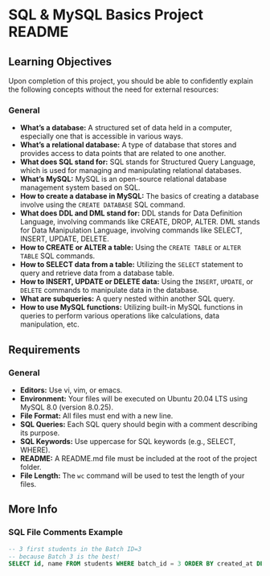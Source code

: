 # SQL & MySQL Basics Project README

## Learning Objectives

Upon completion of this project, you should be able to confidently explain the following concepts without the need for external resources:

### General

- **What’s a database:** A structured set of data held in a computer, especially one that is accessible in various ways.
- **What’s a relational database:** A type of database that stores and provides access to data points that are related to one another.
- **What does SQL stand for:** SQL stands for Structured Query Language, which is used for managing and manipulating relational databases.
- **What’s MySQL:** MySQL is an open-source relational database management system based on SQL.
- **How to create a database in MySQL:** The basics of creating a database involve using the `CREATE DATABASE` SQL command.
- **What does DDL and DML stand for:** DDL stands for Data Definition Language, involving commands like CREATE, DROP, ALTER. DML stands for Data Manipulation Language, involving commands like SELECT, INSERT, UPDATE, DELETE.
- **How to CREATE or ALTER a table:** Using the `CREATE TABLE` or `ALTER TABLE` SQL commands.
- **How to SELECT data from a table:** Utilizing the `SELECT` statement to query and retrieve data from a database table.
- **How to INSERT, UPDATE or DELETE data:** Using the `INSERT`, `UPDATE`, or `DELETE` commands to manipulate data in the database.
- **What are subqueries:** A query nested within another SQL query.
- **How to use MySQL functions:** Utilizing built-in MySQL functions in queries to perform various operations like calculations, data manipulation, etc.

## Requirements

### General

- **Editors:** Use vi, vim, or emacs.
- **Environment:** Your files will be executed on Ubuntu 20.04 LTS using MySQL 8.0 (version 8.0.25).
- **File Format:** All files must end with a new line.
- **SQL Queries:** Each SQL query should begin with a comment describing its purpose.
- **SQL Keywords:** Use uppercase for SQL keywords (e.g., SELECT, WHERE).
- **README:** A README.md file must be included at the root of the project folder.
- **File Length:** The `wc` command will be used to test the length of your files.

## More Info

### SQL File Comments Example

```sql
-- 3 first students in the Batch ID=3
-- because Batch 3 is the best!
SELECT id, name FROM students WHERE batch_id = 3 ORDER BY created_at DESC LIMIT 3;

